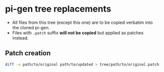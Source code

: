 pi-gen tree replacements
===

- All files from this tree (except this one) are to be copied verbatim into the cloned pi-gen.
- Files with `.patch` suffix **will not be copied** but applied as patches instead.

## Patch creation

```sh
diff -u path/to/original path/to/updated > tree/path/to/original.patch
```